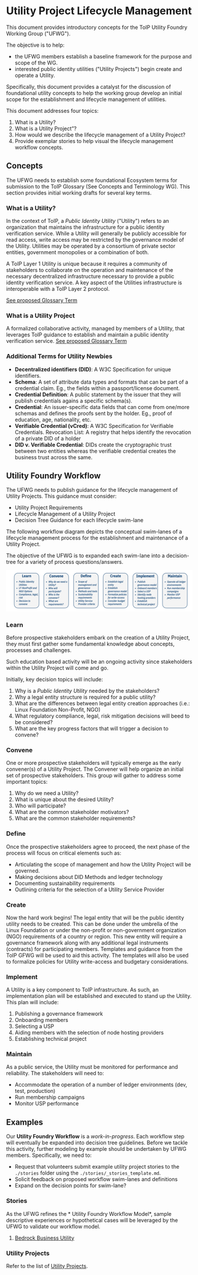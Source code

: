 # Utility Project Lifecycle Management

This document provides introductory concepts for  the ToIP Utility Foundry Working Group ("UFWG").

The objective is to help:

* the UFWG members establish a baseline framework for the purpose and scope of the WG.
* interested public identity utilities ("Utility Projects") begin create and operate a Utility.

Specifically, this document provides a catalyst for the discussion of foundational utility concepts to help the working group develop an initial scope for the establishment and lifecycle management of utilities.

This document addresses four topics:

1. What is a Utility?
0. What is a Utility Project”?
0. How would we describe the lifecycle management of a Utility Project?
0. Provide exemplar stories to help visual the lifecycle management workflow concepts.

## Concepts
The UFWG needs to establish some foundational
Ecosystem terms for submission to the ToIP Glossary (See Concepts and Terminology WG). This section provides initial working drafts for several key terms.

### What is a Utility?
In the context of ToIP, a *Public Identity Utility* ("Utility") refers to an organization that maintains the infrastructure for a public identity verification service. While a Utility will generally be publicly accessible for read access, write access may be restricted by the governance model of the Utility. Utilities may be operated by a consortium of private sector entities, government monopolies or a combination of both.

A ToIP Layer 1 Utility is unique because it requires a community of stakeholders to collaborate on the operation and maintenance of the necessary decentralized infrastructure necessary to provide a public identity verification service. A key aspect of the Utilities infrastructure is interoperable with a  ToIP Layer 2 protocol.

[See proposed Glossary Term](https://github.com/trustoverip/concepts-and-terminology-wg/issues/20.)

### What is a Utility Project
A formalized collaborative activity, managed by members of a Utility, that leverages ToIP guidance to establish and maintain a public identity verification service.  [See proposed Glossary Term](https://github.com/trustoverip/concepts-and-terminology-wg/issues/21.)

### Additional Terms for Utility Newbies
* **Decentralized identifiers (DID)**: A W3C Specification for unique identifiers.
* **Schema**: A set of attribute data types and formats that can be part of a credential claim. Eg., the fields within a passport/license document.
* **Credential Definition**: A public statement by the issuer that they will publish credentials agains a specific schema(s).
* **Credential**: An issuer-specific data fields that can come from one/more schemas and defines the proofs sent by the holder. Eg., proof of education, age, nationality, etc.
* **Verifiable Credential (vCred)**: A W3C Specification for Verifiable Credentials.
Revocation List: A registry that helps identify the revocation of a private DID of a holder
* **DID v. Verifiable Credential**:  DIDs create the cryptographic trust between two entities whereas the verifiable credential creates the business trust across the same.



## Utility Foundry Workflow
The UFWG needs to publish guidance for the lifecycle management of Utility Projects. This guidance must consider:

* Utility Project Requirements
* Lifecycle Management of a Utility Project
* Decision Tree Guidance for each lifecycle swim-lane

The following workflow diagram depicts the conceptual swim-lanes of a lifecycle management process for the establishment and maintenance of a Utility Project.

The objective of the UFWG is to expanded each swim-lane into a decision-tree for a variety of process questions/answers.

![swimlanes](./img/workflow-swimlanes.png)

### Learn
Before prospective stakeholders embark on the creation of a Utility Project, they must first gather some fundamental knowledge about concepts, processes and challenges.

Such education based activity will be an ongoing activity since stakeholders within the Utility Project will come and go.

Initially, key decision topics will include:

1. Why is a *Public Identity Utility* needed by the stakeholders?
2. Why a legal entity structure is required for a public utility?
3. What are the differences between legal entity creation approaches (i.e.: Linux Foundation Non-Profit, NGO)
4. What regulatory compliance, legal, risk mitigation decisions will beed to be considered?
5. What are the key progress factors that will trigger a decision to convene?

### Convene
One or more prospective stakeholders will typically emerge as the early convener(s) of a Utility Project. The Convener will help organize an initial set of prospective stakeholders. This group will gather to address some important topics:

1. Why do we need a Utility?
2. What is unique about the desired Utility?
3. Who will participate?
4. What are the common stakeholder motivators?
5. What are the common stakeholder requirements?

### Define
Once the prospective stakeholders agree to proceed, the next phase of the process will focus on critical elements such as:

* Articulating the scope of management and how the Utility Project will be governed.
* Making decisions about DID Methods and ledger technology
* Documenting sustainability requirements
* Outlining criteria for the selection of a Utility Service Provider

### Create
Now the hard work begins! The legal entity that will be the public identity utility needs to be created. This can be done under the umbrella of the Linux Foundation or under the non-profit or  non-government organization (NGO) requirements of a country or region. This new entity will require a governance framework along with any additional legal instruments (contracts) for participating members. Templates and guidance from the ToIP GFWG will be used to aid this activity. The templates will also be used to formalize policies for Utility write-access and budgetary considerations.

### Implement
A Utility is a key component to ToIP infrastructure. As such, an implementation plan will be established and executed to stand up the Utility. This plan will include:

1. Publishing a governance framework
2. Onboarding members
3. Selecting a USP
4. Aiding members with the selection of node hosting providers
5. Establishing technical project

### Maintain
As a public service, the Utility must be monitored for performance and reliability. The stakeholders will need to:

* Accommodate the operation of a number of ledger environments (dev, test, production)
* Run membership campaigns
* Monitor USP performance

## Examples
Our **Utility Foundry Workflow** is a *work-in-progress*. Each workflow step will eventually be expanded into decision tree guidelines. Before we tackle this activity,  further modeling by example should be undertaken by UFWG members. Specifically, we need to:

* Request that volunteers submit example utility  project stories to the ```./stories``` folder using the ```./stories/_stories_template.md```.
* Solicit feedback on proposed workflow swim-lanes and definitions
* Expand on the decision points for swim-lane?

### Stories
As the UFWG refines the * Utility Foundry Workflow Model*, sample descriptive experiences or hypothetical cases will be leveraged by the UFWG to validate our workflow model.

1. [Bedrock Business Utility](./stories/bbu.md)

### Utility Projects
Refer to the list of [Utility Projects](../UTILITY_LIST.md).
